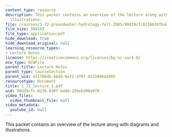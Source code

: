 ```yaml
---
content_type: resource
description: This packet contains an overview of the lecture along with diagrams and
  illustrations.
file: /courses/1-72-groundwater-hydrology-fall-2005/90439cfc0236030fba8d25beb208a978_1_72_lecture_1.pdf
file_size: 384182
file_type: application/pdf
hide_download: true
hide_download_original: null
learning_resource_types:
- Lecture Notes
license: https://creativecommons.org/licenses/by-nc-sa/4.0/
ocw_type: OCWFile
parent_title: Lecture Notes
parent_type: CourseSection
parent_uid: e51706db-66d3-6af1-4707-421504bda995
resourcetype: Document
title: 1_72_lecture_1.pdf
uid: 90439cfc-0236-030f-ba8d-25beb208a978
video_files:
  video_thumbnail_file: null
video_metadata:
  youtube_id: null
---
```

This packet contains an overview of the lecture along with diagrams and illustrations.